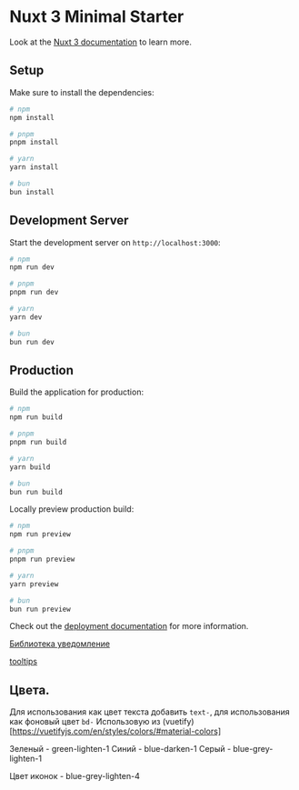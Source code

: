 # Nuxt 3 Minimal Starter

Look at the [Nuxt 3 documentation](https://nuxt.com/docs/getting-started/introduction) to learn more.

## Setup

Make sure to install the dependencies:

```bash
# npm
npm install

# pnpm
pnpm install

# yarn
yarn install

# bun
bun install
```

## Development Server

Start the development server on `http://localhost:3000`:

```bash
# npm
npm run dev

# pnpm
pnpm run dev

# yarn
yarn dev

# bun
bun run dev
```

## Production

Build the application for production:

```bash
# npm
npm run build

# pnpm
pnpm run build

# yarn
yarn build

# bun
bun run build
```

Locally preview production build:

```bash
# npm
npm run preview

# pnpm
pnpm run preview

# yarn
yarn preview

# bun
bun run preview
```

Check out the [deployment documentation](https://nuxt.com/docs/getting-started/deployment) for more information.


[Библиотека уведомление](https://github.com/Maronato/vue-toastification#plugin-registration) 

[tooltips](https://floating-vue.starpad.dev/guide/)


## Цвета.
Для использования как цвет текста добавить `text-`, для использования как фоновый цвет `bd-`
 Использовую из (vuetify)[https://vuetifyjs.com/en/styles/colors/#material-colors]

Зеленый - green-lighten-1
Синий - blue-darken-1
Серый - blue-grey-lighten-1

Цвет иконок - blue-grey-lighten-4